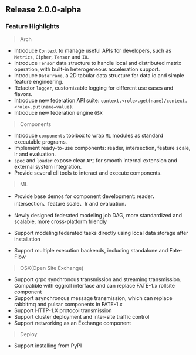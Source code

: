## Release 2.0.0-alpha
### Feature Highlights
> Arch
* Introduce `Context` to manage useful APIs for developers, such as `Metrics`, `Cipher`, `Tensor` and `IO`.
* Introduce `Tensor` data structure to handle local and distributed matrix operation, with built-in heterogeneous acceleration support. 
* Introduce `DataFrame`, a 2D tabular data structure for data io and simple feature engineering.
* Refactor `logger`, customizable logging for different use cases and flavors.
* Introduce new federation API suite: `context.<role>.get(name)/context.<role>.put(name=value)`.
* Introduce new federation engine `OSX`

> Components
* Introduce `components` toolbox to wrap `ML` modules as standard executable programs.
* Implement ready-to-use components: reader, intersection, feature scale, lr and evaluation. 
* `spec` and `loader` expose clear `API` for smooth internal extension and external system integration. 
* Provide several cli tools to interact and execute components.

> ML
* Provide base demos for component development: reader、intersection、feature scale、lr and evaluation.


* Newly designed federated modeling job DAG, more standardized and scalable, more cross-platform friendly
* Support modeling federated tasks directly using local data storage after installation
* Support multiple execution backends, including standalone and Fate-Flow

> OSX(Open Site Exchange)
* Support grpc synchronous transmission and streaming transmission. Compatible with eggroll interface and can replace FATE-1.x rollsite component
* Support asynchronous message transmission, which can replace rabbitmq and pulsar components in FATE-1.x
* Support HTTP-1.X protocol transmission
* Support cluster deployment and inter-site traffic control
* Support networking as an Exchange component

> Deploy
* Support installing from PyPI
